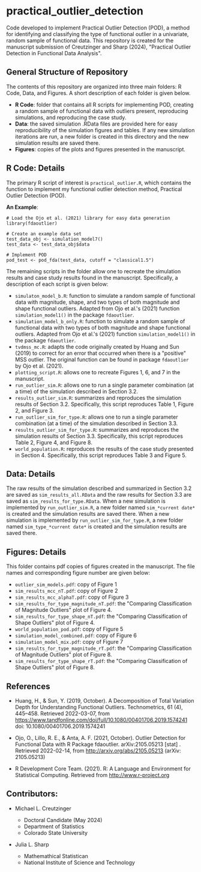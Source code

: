 # practical_outlier_detection
Code developed to implement Practical Outlier Detection (POD), a method for identifying and classifying the type of functional outlier in a univariate, random sample of functional data. This repository is created for the manuscript submission of Creutzinger and Sharp (2024), "Practical Outlier Detection in Functional Data Analysis".

## General Structure of Repository
The contents of this repository are organized into three main folders: R Code, Data, and Figures. A short description of each folder is given below.

- **R Code**: folder that contains all R scripts for implementing POD, creating a random sample of functional data with outliers present, reproducing simulations, and reproducing the case study.
- **Data**: the saved simulation .RData files are provided here for easy reproducibility of the simulation figures and tables. If any new simulation iterations are run, a new folder is created in this directory and the new simulation results are saved there. 
- **Figures**: copies of the plots and figures presented in the manuscript.

## R Code: Details
The primary R script of interest is `practical_outlier.R`, which contains the function to implement my functional outlier detection method, Practical Outlier Detection (POD). 

**An Example**:
```
# Load the Ojo et al. (2021) library for easy data generation
library(fdaoutlier)

# Create an example data set
test_data_obj <- simulation_model7()
test_data <- test_data_obj$data

# Implement POD
pod_test <- pod_fda(test_data, cutoff = "classical1.5")
```

The remaining scripts in the folder allow one to recreate the simulation results and case study results found in the manuscript. Specifically, a description of each script is given below:
- `simulaton_model_b.R`: function to simulate a random sample of functional data with magnitude, shape, and two types of both magnitude and shape functional outliers. Adapted from Ojo et al.'s (2021) function `simulation_model1()` in the package `fdaoutlier`.
- `simulation_model_b_only.R`: function to simulate a random sample of functional data with two types of both magnitude and shape functional outliers. Adapted from Ojo et al.'s (2021) function `simulation_model1()` in the package `fdaoutlier`.
- `tvdmss_mc.R`: adapts the code originally created by Huang and Sun (2019) to correct for an error that occurred when there is a "positive" MSS outlier. The original function can be found in package `fdaoutlier` by Ojo et al. (2021).
- `plotting_script.R`: allows one to recreate Figures 1, 6, and 7 in the manuscript.
- `run_outlier_sim.R`: allows one to run a single parameter combination (at a time) of the simulation described in Section 3.2.
- `results_outlier_sim.R`: summarizes and reproduces the simulation results of Section 3.2. Specifically, this script reproduces Table 1, Figure 2, and Figure 3.
- `run_outlier_sim_for_type.R`: allows one to run a single parameter combination (at a time) of the simulation described in Section 3.3. 
- `results_outlier_sim_for_type.R`: summarizes and reproduces the simulation results of Section 3.3. Specifically, this script reproduces Table 2, Figure 4, and Figure 8.
- `world_population.R`: reproduces the results of the case study presented in Section 4. Specifically, this script reproduces Table 3 and Figure 5.

## Data: Details
The raw results of the simulation described and summarized in Section 3.2 are saved as `sim_results_all.RData` and the raw results for Section 3.3 are saved as `sim_results_for_type.RData`. When a new simulation is implemented by `run_outlier_sim.R`, a new folder named `sim_*current date*` is created and the simulation results are saved there. When a new simulation is implemented by `run_outlier_sim_for_type.R`, a new folder named `sim_type_*current date*` is created and the simulation results are saved there. 

## Figures: Details
This folder contains pdf copies of figures created in the manuscript. The file names and corresponding figure number are given below:
- `outlier_sim_models.pdf`: copy of Figure 1
- `sim_results_mcc_nT.pdf`: copy of Figure 2
- `sim_results_mcc_alphaT.pdf`: copy of Figure 3
- `sim_results_for_type_magnitude_nT.pdf`: the "Comparing Classification of Magnitude Outliers" plot of Figure 4.
- `sim_results_for_type_shape_nT.pdf`: the "Comparing Classification of Shape Outliers" plot of Figure 4.
- `world_population_pod.pdf`: copy of Figure 5
- `simulation_model_combined.pdf`: copy of Figure 6
- `simulation_model_mix.pdf`: copy of Figure 7
- `sim_results_for_type_magnitude_rT.pdf`: the "Comparing Classification of Magnitude Outliers" plot of Figure 8.
- `sim_results_for_type_shape_rT.pdf`: the "Comparing Classification of Shape Outliers" plot of Figure 8.

## References
- Huang, H., & Sun, Y. (2019, October). A Decomposition of Total Variation Depth for Understanding Functional Outliers. Technometrics, 61 (4), 445–458. Retrieved 2022-03-07, from https://www.tandfonline.com/doi/full/10.1080/00401706.2019.1574241 doi: 10.1080/00401706.2019.1574241

- Ojo, O., Lillo, R. E., & Anta, A. F. (2021, October). Outlier Detection for Functional Data with R Package fdaoutlier. arXiv:2105.05213 [stat] . Retrieved 2022-02-14, from http://arxiv.org/abs/2105.05213 (arXiv: 2105.05213)
  
- R Development Core Team. (2021). R: A Language and Environment for Statistical Computing. Retrieved from http://www.r-project.org

## Contributors:
- Michael L. Creutzinger
  - Doctoral Candidate (May 2024)
  - Department of Statistics
  - Colorado State University

- Julia L. Sharp
  - Mathemathical Statistican
  - National Institute of Science and Technology
